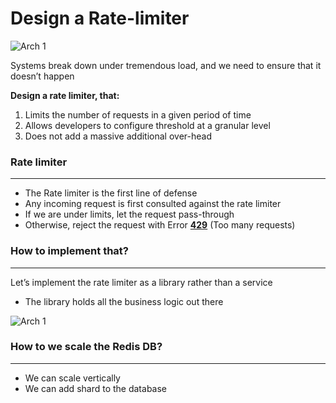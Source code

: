 # Design a Rate-limiter

![Arch 1](https://bharath-lakshman-kumar.s3.ap-south-1.amazonaws.com/Rate%20Limiter/rate-limiter-1.png)

Systems break down under tremendous load, and we need to ensure that it doesn’t happen

**Design a rate limiter, that:**

1. Limits the number of requests in a given period of time
2. Allows developers to configure threshold at a granular level
3. Does not add a massive additional over-head

### Rate limiter

---

- The Rate limiter is the first line of defense
- Any incoming request is first consulted against the rate limiter
- If we are under limits, let the request pass-through
- Otherwise, reject the request with Error **[429](https://developer.mozilla.org/en-US/docs/Web/HTTP/Status/429)** (Too many requests)

### How to implement that?

---

Let’s implement the rate limiter as a library rather than a service

- The library holds all the business logic out there

![Arch 1](https://bharath-lakshman-kumar.s3.ap-south-1.amazonaws.com/Rate%20Limiter/rate-limiter-2.png)

### How to we scale the Redis DB?

---

- We can scale vertically
- We can add shard to the database
